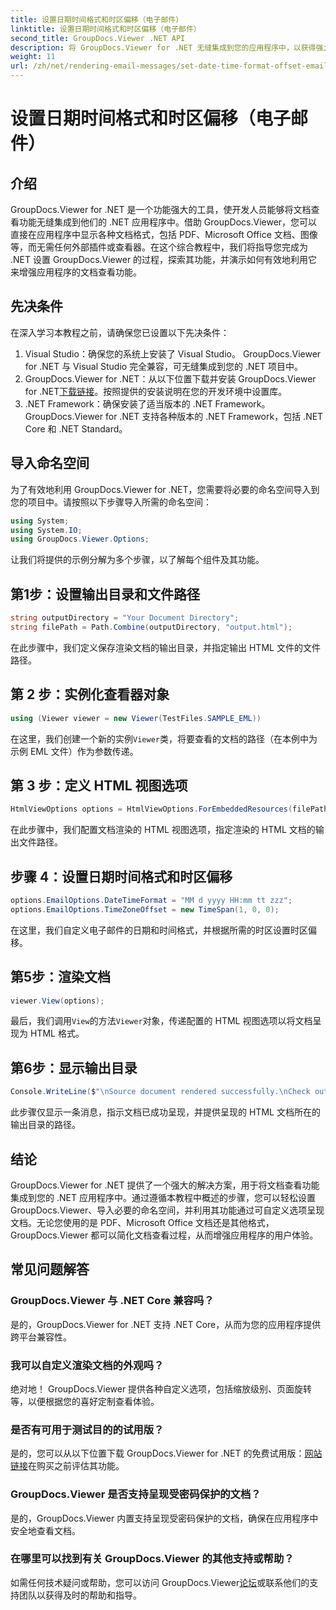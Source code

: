 ```yaml
---
title: 设置日期时间格式和时区偏移（电子邮件）
linktitle: 设置日期时间格式和时区偏移（电子邮件）
second_title: GroupDocs.Viewer .NET API
description: 将 GroupDocs.Viewer for .NET 无缝集成到您的应用程序中，以获得强大的文档查看功能。通过可定制的选项增强用户体验。
weight: 11
url: /zh/net/rendering-email-messages/set-date-time-format-offset-email/
---
```


# 设置日期时间格式和时区偏移（电子邮件）


## 介绍
GroupDocs.Viewer for .NET 是一个功能强大的工具，使开发人员能够将文档查看功能无缝集成到他们的 .NET 应用程序中。借助 GroupDocs.Viewer，您可以直接在应用程序中显示各种文档格式，包括 PDF、Microsoft Office 文档、图像等，而无需任何外部插件或查看器。在这个综合教程中，我们将指导您完成为 .NET 设置 GroupDocs.Viewer 的过程，探索其功能，并演示如何有效地利用它来增强应用程序的文档查看功能。
## 先决条件
在深入学习本教程之前，请确保您已设置以下先决条件：
1. Visual Studio：确保您的系统上安装了 Visual Studio。 GroupDocs.Viewer for .NET 与 Visual Studio 完全兼容，可无缝集成到您的 .NET 项目中。
2.  GroupDocs.Viewer for .NET：从以下位置下载并安装 GroupDocs.Viewer for .NET[下载链接](https://releases.groupdocs.com/viewer/net/)。按照提供的安装说明在您的开发环境中设置库。
3. .NET Framework：确保安装了适当版本的 .NET Framework。 GroupDocs.Viewer for .NET 支持各种版本的 .NET Framework，包括 .NET Core 和 .NET Standard。

## 导入命名空间
为了有效地利用 GroupDocs.Viewer for .NET，您需要将必要的命名空间导入到您的项目中。请按照以下步骤导入所需的命名空间：

```csharp
using System;
using System.IO;
using GroupDocs.Viewer.Options;
```


让我们将提供的示例分解为多个步骤，以了解每个组件及其功能。
## 第1步：设置输出目录和文件路径
```csharp
string outputDirectory = "Your Document Directory";
string filePath = Path.Combine(outputDirectory, "output.html");
```
在此步骤中，我们定义保存渲染文档的输出目录，并指定输出 HTML 文件的文件路径。
## 第 2 步：实例化查看器对象
```csharp
using (Viewer viewer = new Viewer(TestFiles.SAMPLE_EML))
```
在这里，我们创建一个新的实例`Viewer`类，将要查看的文档的路径（在本例中为示例 EML 文件）作为参数传递。
## 第 3 步：定义 HTML 视图选项
```csharp
HtmlViewOptions options = HtmlViewOptions.ForEmbeddedResources(filePath);
```
在此步骤中，我们配置文档渲染的 HTML 视图选项，指定渲染的 HTML 文档的输出文件路径。
## 步骤 4：设置日期时间格式和时区偏移
```csharp
options.EmailOptions.DateTimeFormat = "MM d yyyy HH:mm tt zzz";
options.EmailOptions.TimeZoneOffset = new TimeSpan(1, 0, 0);
```
在这里，我们自定义电子邮件的日期和时间格式，并根据所需的时区设置时区偏移。
## 第5步：渲染文档
```csharp
viewer.View(options);
```
最后，我们调用`View`的方法`Viewer`对象，传递配置的 HTML 视图选项以将文档呈现为 HTML 格式。
## 第6步：显示输出目录
```csharp
Console.WriteLine($"\nSource document rendered successfully.\nCheck output in {outputDirectory}.");
```
此步骤仅显示一条消息，指示文档已成功呈现，并提供呈现的 HTML 文档所在的输出目录的路径。

## 结论
GroupDocs.Viewer for .NET 提供了一个强大的解决方案，用于将文档查看功能集成到您的 .NET 应用程序中。通过遵循本教程中概述的步骤，您可以轻松设置 GroupDocs.Viewer、导入必要的命名空间，并利用其功能通过可自定义选项呈现文档。无论您使用的是 PDF、Microsoft Office 文档还是其他格式，GroupDocs.Viewer 都可以简化文档查看过程，从而增强应用程序的用户体验。
## 常见问题解答
### GroupDocs.Viewer 与 .NET Core 兼容吗？
是的，GroupDocs.Viewer for .NET 支持 .NET Core，从而为您的应用程序提供跨平台兼容性。
### 我可以自定义渲染文档的外观吗？
绝对地！ GroupDocs.Viewer 提供各种自定义选项，包括缩放级别、页面旋转等，以便根据您的喜好定制查看体验。
### 是否有可用于测试目的的试用版？
是的，您可以从以下位置下载 GroupDocs.Viewer for .NET 的免费试用版：[网站链接](https://releases.groupdocs.com/viewer/net/)在购买之前评估其功能。
### GroupDocs.Viewer 是否支持呈现受密码保护的文档？
是的，GroupDocs.Viewer 内置支持呈现受密码保护的文档，确保在应用程序中安全地查看文档。
### 在哪里可以找到有关 GroupDocs.Viewer 的其他支持或帮助？
如需任何技术疑问或帮助，您可以访问 GroupDocs.Viewer[论坛](https://forum.groupdocs.com/c/viewer/9)或联系他们的支持团队以获得及时的帮助和指导。